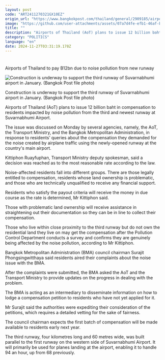```yaml
---
layout: post
code: "ART2411270321GX10EZ"
origin_url: "https://www.bangkokpost.com/thailand/general/2909185/airports-of-thailand-to-pay-b12bn-due-to-noise-pollution-from-new-runway"
image: "https://github.com/user-attachments/assets/07a7d4fe-efb1-46af-bf86-ae0fa88479d4"
title: ""
description: "Airports of Thailand (AoT) plans to issue 12 billion baht in compensation to residents impacted by noise pollution from the third and newest runway at Suvarnabhumi Airport."
category: "POLITICS"
language: "en"
date: 2024-11-27T03:31:19.178Z
---
```


# 

Airports of Thailand to pay B12bn due to noise pollution from new runway

![Construction is underway to support the third runway of Suvarnabhumi airport in January. (Bangkok Post file photo)](https://github.com/user-attachments/assets/0435f217-5a47-4c02-a221-80732407825e)

Construction is underway to support the third runway of Suvarnabhumi airport in January. (Bangkok Post file photo)

Airports of Thailand (AoT) plans to issue 12 billion baht in compensation to residents impacted by noise pollution from the third and newest runway at Suvarnabhumi Airport.

The issue was discussed on Monday by several agencies, namely, the AoT, the Transport Ministry, and the Bangkok Metropolitan Administration, in response to residents’ queries about the compensation they demanded for the noise created by airplane traffic using the newly-opened runway at the country's main airport.

Kittiphon Ruayfuphan, Transport Ministry deputy spokesman, said a decision was reached as to the most reasonable rate according to the law. 

Noise-affected residents fall into different groups. There are those legally entitled to compensation, residents whose land ownership is problematic, and those who are technically unqualified to receive any financial support.

Residents who satisfy the payout criteria will receive the money in due course as the rate is determined, Mr Kittiphon said.

Those with problematic land ownership will receive assistance in straightening out their documentation so they can be in line to collect their compensation.

Those who live within close proximity to the third runway but do not own the residential land they live on may get the compensation after the Pollution Control Department conducts a survey and confirms they are genuinely being affected by the noise pollution, according to Mr Kittiphon.

Bangkok Metropolitan Administration (BMA) council chairman Surajit Phongsingwitthaya said residents aired their complaints about the noise issue with the BMA. 

After the complaints were submitted, the BMA asked the AoT and the Transport Ministry to provide updates on the progress in dealing with the problem.

The BMA is acting as an intermediary to disseminate information on how to lodge a compensation petition to residents who have not yet applied for it. 

Mr Surajit said the authorities were expediting their consideration of the petitions, which requires a detailed vetting for the sake of fairness. 

The council chairman expects the first batch of compensation will be made available to residents early next year. 

The third runway, four kilometres long and 60 metres wide, was built parallel to the first runway on the western side of Suvarnabhumi Airport. It will primarily be used for planes landing at the airport, enabling it to handle 94 an hour, up from 68 previously.
